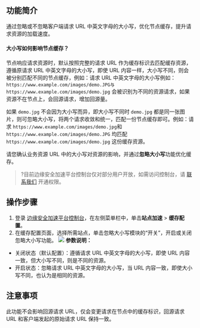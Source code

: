 ## 功能简介
通过忽略或不忽略客户端请求 URL 中英文字母的大小写，优化节点缓存，提升请求资源的加载速度。

#### 大小写如何影响节点缓存？
节点响应请求资源时，默认按照完整的请求 URL 作为缓存标识去匹配缓存资源，遵循原请求 URL 中英文字母的大小写，即使 URL 内容一样，大小写不同，则会被分别匹配不同的节点缓存，例如：请求 URL 中英文字母的大小写例如：`https://www.example.com/images/demo.JPG与https://www.example.com/images/demo.jpg` 会被识别为不同的资源请求，如果资源不在节点上，会回源请求，增加回源量。

如果 `demo.jpg` 不会因为大小写而异，即大小写不同时 `demo.jpg` 都是同一张图片，则可忽略大小写，将两个请求收敛和统一，匹配一份节点缓存即可。例如：请求 `https://www.example.com/images/demo.jpg`和`https://www.example.com/images/demo.JPG` 均匹配`https://www.example.com/images/demo.jpg` 这份缓存资源。

请您确认业务资源 URL 中的大小写对资源的影响，并通过**忽略大小写**功能优化缓存。

>?目前边缘安全加速平台控制台仅对部分用户开放，如需访问控制台，请 [联系我们](https://cloud.tencent.com/online-service) 开通权限。
>


## 操作步骤
1. 登录 [边缘安全加速平台控制台](https://console.cloud.tencent.com/teo)，在左侧菜单栏中，单击**站点加速** > **缓存配置**。
2. 在缓存配置页面，选择所需站点，单击忽略大小写模块的“开关”，开启或关闭忽略大小写功能。
![](https://qcloudimg.tencent-cloud.cn/raw/c587cb6252e86805085328994616d890.png)
**参数说明：**
 - 关闭状态（默认配置）：遵循请求 URL 中英文字母的大小写，即使 URL 内容一致，但大小写不同，则是不同的资源。
 - 开启状态：忽略请求 URL 中英文字母的大小写，当 URL 内容一致，即使大小写不同，也认为是相同的资源。


## 注意事项
此功能不会影响回源请求 URL，仅会变更请求在节点中的缓存标识，回源请求 URL 和客户端发起的原始请求 URL 保持一致。



